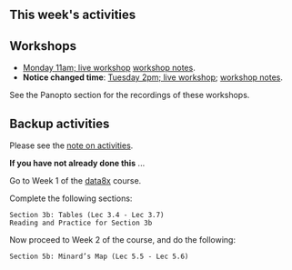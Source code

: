 ## This week's activities

## Workshops

* [Monday 11am; live
  workshop](https://bham-ac-uk.zoom.us/j/88972524021?pwd=d2ozWk9vbXA3RGhGL05QTytiMHIxUT09)
  [workshop notes](monday-26-april-workshop).
* **Notice changed time**: [Tuesday 2pm; live
  workshop](https://bham-ac-uk.zoom.us/j/85123056513?pwd=ckdQdStocExHZks1ZG5xL0szNmVHQT09);
  [workshop notes](tuesday-27-april-workshop).

See the Panopto section for the recordings of these workshops.

## Backup activities

Please see the [note on activities](note-on-activities).

**If you have not already done this** ...

Go to Week 1 of the [data8x](data8x) course.

Complete the following sections:

    Section 3b: Tables (Lec 3.4 - Lec 3.7)
    Reading and Practice for Section 3b

Now proceed to Week 2 of the course, and do the following:

    Section 5b: Minard’s Map (Lec 5.5 - Lec 5.6)
